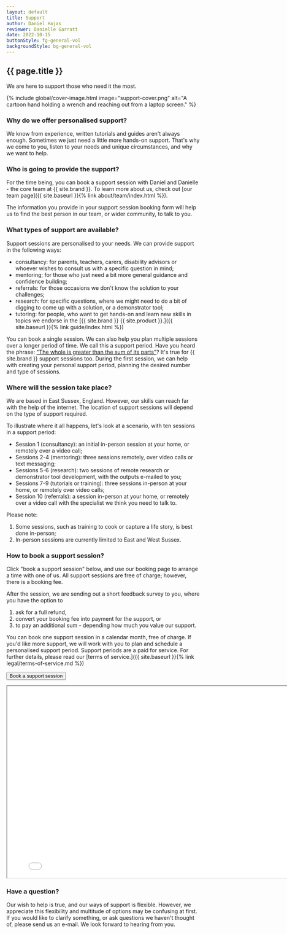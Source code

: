 ```yaml
---
layout: default
title: Support
author: Daniel Hajas
reviewer: Danielle Garratt
date: 2022-10-15
buttonStyle: fg-general-vol
backgroundStyle: bg-general-vol
---
```


## {{ page.title }}

We are here to support those who need it the most. 

{% include global/cover-image.html image="support-cover.png" alt="A cartoon hand holding a wrench and reaching out from a laptop screen." %}
### Why do we offer personalised support?

We know from experience, written tutorials and guides aren't always enough.
Sometimes we just need a little more hands-on support.
That's why we come to you, listen to your needs and unique circumstances, and why we want to help.

### Who is going to provide the support?

For the time being, you can book a support session with Daniel and Danielle - the core team at {{ site.brand }}.
To learn more about us, check out [our team page]({{ site.baseurl }}{% link about/team/index.html %}).

The information you provide in your support session booking form will help us to find the best person in our team, or wider community, to talk to you.

### What types of support are available?

Support sessions are personalised to your needs.
We can provide support in the following ways:

* consultancy: for parents, teachers, carers, disability advisors or whoever wishes to consult us with a specific question in mind;
* mentoring; for those who just need a bit more general guidance and confidence building;
* referrals: for those occasions we don't know the solution to your challenges;
* research: for specific questions, where we might need to do a bit of digging to come up with a solution, or a demonstrator tool;
* tutoring: for people, who want to get hands-on and learn new skills in topics we endorse in the [{{ site.brand }} {{ site.product }}.]({{ site.baseurl }}{% link guide/index.html %})

You can book a single session. We can also help you plan multiple sessions over a longer period of time. We call this a support period. Have you heard the phrase: ["The whole is greater than the sum of its parts"](https://se-scholar.com/se-blog/2017/6/23/who-said-the-whole-is-greater-than-the-sum-of-the-parts)? It's true for {{ site.brand }} support sessions too. During the first session, we can help with creating your personal support period, planning the desired number and type of sessions.

### Where will the session take place?

We are based in East Sussex, England. However, our skills can reach far with the help of the internet. The location of support sessions will depend on the type of support required.

To illustrate where it all happens, let's look at a scenario, with ten sessions in a support period:

* Session 1 (consultancy): an initial in-person session at your home, or remotely over a video call;
* Sessions 2-4 (mentoring): three sessions remotely, over video calls or text messaging;
* Sessions 5-6 (research): two sessions of remote research or demonstrator tool development, with the outputs e-mailed to you;
* Sessions 7-9 (tutorials or training): three sessions in-person at your home, or remotely over video calls;
* Session 10 (referrals): a session in-person at your home, or remotely over a video call with the specialist we think you need to talk to.

Please note:

1. Some sessions, such as training to cook or capture a life story, is best done in-person;
2. In-person sessions are currently limited to East and West Sussex.

### How to book a support session?

Click "book a support session" below, and use our booking page to arrange a time with one of us. All support  sessions are free of charge; however, there is a booking fee.

After the session, we are sending out a short feedback survey to you, where you have the option to 

1. ask for a full refund,
2. convert your booking fee into payment for the support, or
3. to pay an additional sum - depending how much you value our support.

You can book one support session in a calendar month, free of charge. If you'd like more support, we will work with you to plan and schedule a personalised support period. Support periods are a paid for service. For further details, please read our [terms of service.]({{ site.baseurl }}{% link legal/terms-of-service.md %})

<button onclick="showBookingFrame()" id="button-show-booking">Book a support session</button>

<div id="booking-frame-hide"></div>

<div id="booking-frame-show" class="hidden-text">
<iframe src="{{ '/support/booking-page.html' | prepend: site.baseurl }}" title="Booking page" id="booking" height="500" width="800"></iframe>
</div>

### Have a question?

Our wish to help is true, and our ways of support is flexible.
However, we appreciate this flexibility and multitude of options may be confusing at first.
If you would like to clarify something, or ask questions we haven't thought of, please send us an e-mail.
We look forward to hearing from you.